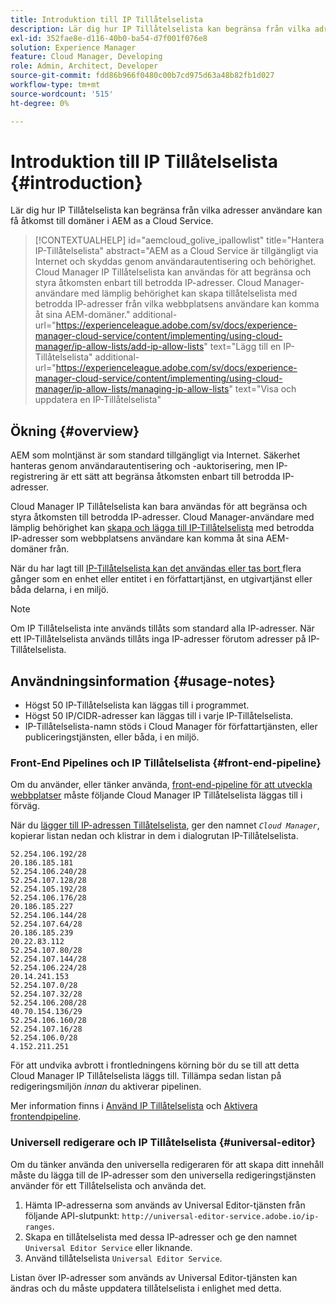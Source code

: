 ```yaml
---
title: Introduktion till IP Tillåtelselista
description: Lär dig hur IP Tillåtelselista kan begränsa från vilka adresser användare kan få åtkomst till domäner i AEM as a Cloud Service.
exl-id: 352fae8e-d116-40b0-ba54-d7f001f076e8
solution: Experience Manager
feature: Cloud Manager, Developing
role: Admin, Architect, Developer
source-git-commit: fdd86b966f0480c00b7cd975d63a48b82fb1d027
workflow-type: tm+mt
source-wordcount: '515'
ht-degree: 0%

---
```



# Introduktion till IP Tillåtelselista {#introduction}

Lär dig hur IP Tillåtelselista kan begränsa från vilka adresser användare kan få åtkomst till domäner i AEM as a Cloud Service.

>[!CONTEXTUALHELP]
>id="aemcloud_golive_ipallowlist"
>title="Hantera IP-Tillåtelselista"
>abstract="AEM as a Cloud Service är tillgängligt via Internet och skyddas genom användarautentisering och behörighet. Cloud Manager IP Tillåtelselista kan användas för att begränsa och styra åtkomsten enbart till betrodda IP-adresser. Cloud Manager-användare med lämplig behörighet kan skapa tillåtelselista med betrodda IP-adresser från vilka webbplatsens användare kan komma åt sina AEM-domäner."
>additional-url="https://experienceleague.adobe.com/sv/docs/experience-manager-cloud-service/content/implementing/using-cloud-manager/ip-allow-lists/add-ip-allow-lists" text="Lägg till en IP-Tillåtelselista"
>additional-url="https://experienceleague.adobe.com/sv/docs/experience-manager-cloud-service/content/implementing/using-cloud-manager/ip-allow-lists/managing-ip-allow-lists" text="Visa och uppdatera en IP-Tillåtelselista"

## Ökning {#overview}

AEM som molntjänst är som standard tillgängligt via Internet. Säkerhet hanteras genom användarautentisering och -auktorisering, men IP-registrering är ett sätt att begränsa åtkomsten enbart till betrodda IP-adresser.

Cloud Manager IP Tillåtelselista kan bara användas för att begränsa och styra åtkomsten till betrodda IP-adresser. Cloud Manager-användare med lämplig behörighet kan [skapa och lägga till IP-Tillåtelselista](/help/implementing/cloud-manager/ip-allow-lists/add-ip-allow-lists.md) med betrodda IP-adresser som webbplatsens användare kan komma åt sina AEM-domäner från.

När du har lagt till [IP-Tillåtelselista kan det användas eller tas bort ](/help/implementing/cloud-manager/ip-allow-lists/apply-allow-list.md) flera gånger som en enhet eller entitet i en författartjänst, en utgivartjänst eller båda delarna, i en miljö.

>[!NOTE]
>
>Om IP Tillåtelselista inte används tillåts som standard alla IP-adresser. När ett IP-Tillåtelselista används tillåts inga IP-adresser förutom adresser på IP-Tillåtelselista.

## Användningsinformation {#usage-notes}

* Högst 50 IP-Tillåtelselista kan läggas till i programmet.
* Högst 50 IP/CIDR-adresser kan läggas till i varje IP-Tillåtelselista.
* IP-Tillåtelselista-namn stöds i Cloud Manager för författartjänsten, eller publiceringstjänsten, eller båda, i en miljö.

### Front-End Pipelines och IP Tillåtelselista {#front-end-pipeline}

Om du använder, eller tänker använda, [front-end-pipeline för att utveckla webbplatser](/help/implementing/developing/introduction/developing-with-front-end-pipelines.md) måste följande Cloud Manager IP Tillåtelselista läggas till i förväg.

När du [lägger till IP-adressen Tillåtelselista](/help/implementing/cloud-manager/ip-allow-lists/add-ip-allow-lists.md#add-cm-allowlist), ger den namnet *`Cloud Manager`*, kopierar listan nedan och klistrar in dem i dialogrutan IP-Tillåtelselista.

```text
52.254.106.192/28
20.186.185.181
52.254.106.240/28
52.254.107.128/28
52.254.105.192/28
52.254.106.176/28
20.186.185.227
52.254.106.144/28
52.254.107.64/28
20.186.185.239
20.22.83.112
52.254.107.80/28
52.254.107.144/28
52.254.106.224/28
20.14.241.153
52.254.107.0/28
52.254.107.32/28
52.254.106.208/28
40.70.154.136/29
52.254.106.160/28
52.254.107.16/28
52.254.106.0/28
4.152.211.251
```

För att undvika avbrott i frontledningens körning bör du se till att detta Cloud Manager IP Tillåtelselista läggs till. Tillämpa sedan listan på redigeringsmiljön *innan* du aktiverar pipelinen.

Mer information finns i [Använd IP Tillåtelselista](/help/implementing/cloud-manager/ip-allow-lists/apply-allow-list.md) och [Aktivera frontendpipeline](/help/sites-cloud/administering/site-creation/enable-front-end-pipeline.md).

### Universell redigerare och IP Tillåtelselista {#universal-editor}

Om du tänker använda den universella redigeraren för att skapa ditt innehåll måste du lägga till de IP-adresser som den universella redigeringstjänsten använder för ett Tillåtelselista och använda det.

1. Hämta IP-adresserna som används av Universal Editor-tjänsten från följande API-slutpunkt: `http://universal-editor-service.adobe.io/ip-ranges`.
1. Skapa en tillåtelselista med dessa IP-adresser och ge den namnet `Universal Editor Service` eller liknande.
1. Använd tillåtelselista `Universal Editor Service`.

Listan över IP-adresser som används av Universal Editor-tjänsten kan ändras och du måste uppdatera tillåtelselista i enlighet med detta.
